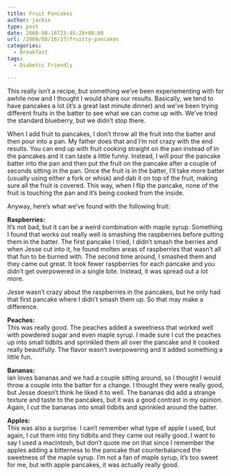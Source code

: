 ```yaml
---
title: Fruit Pancakes
author: jackie
type: post
date: 2008-08-16T23:45:28+00:00
url: /2008/08/16/37/fruitty-pancakes
categories:
  - Breakfast
tags:
  - Diabetic Friendly

---
```

This really isn&#8217;t a recipe, but something we&#8217;ve been experiementing with for awhile now and I thought I would share our results. Basically, we tend to have pancakes a lot (it&#8217;s a great last minute dinner) and we&#8217;ve been trying different fruits in the batter to see what we can come up with. We&#8217;ve tried the standard blueberry, but we didn&#8217;t stop there.

When I add fruit to pancakes, I don&#8217;t throw all the fruit into the batter and then pour into a pan. My father does that and I&#8217;m not crazy with the end results. You can end up with fruit cooking straight on the pan instead of in the pancakes and it can taste a little funny. Instead, I will pour the pancake batter into the pan and then put the fruit on the pancake after a couple of seconds sitting in the pan. Once the fruit is in the batter, I&#8217;ll take more batter (usually using either a fork or whisk) and dab it on top of the fruit, making sure all the fruit is covered. This way, when I flip the pancake, none of the fruit is touching the pan and it&#8217;s being cooked from the inside.

Anyway, here&#8217;s what we&#8217;ve found with the following fruit:

**Raspberries:**  
It&#8217;s not bad, but it can be a weird combination with maple syrup. Something I found that works out really well is smashing the raspberries before putting them in the batter. The first pancake I tried, I didn&#8217;t smash the berries and when Jesse cut into it, he found molten areas of raspberries that wasn&#8217;t all that fun to be burned with. The second time around, I smashed them and they came out great. It took fewer raspberries for each pancake and you didn&#8217;t get overpowered in a single bite. Instead, it was spread out a lot more.

Jesse wasn&#8217;t crazy about the raspberries in the pancakes, but he only had that first pancake where I didn&#8217;t smash them up. So that may make a difference.

**Peaches:**  
This was really good. The peaches added a sweetness that worked well with powdered sugar and even maple syrup. I made sure I cut the peaches up into small tidbits and sprinkled them all over the pancake and it cooked really beautifully. The flavor wasn&#8217;t overpowering and it added something a little fun.

**Bananas:**  
Ian loves bananas and we had a couple sitting around, so I thought I would throw a couple into the batter for a change. I thought they were really good, but Jesse doesn&#8217;t think he liked it to well. The bananas did add a strange texture and taste to the pancakes, but it was a good contrast in my opinion. Again, I cut the bananas into small tidbits and sprinkled around the batter.

**Apples:**  
This was also a surprise. I can&#8217;t remember what type of apple I used, but again, I cut them into tiny tidbits and they came out really good. I want to say I used a macintosh, but don&#8217;t quote me on that since I remember the apples adding a bitterness to the pancake that counterbalanced the sweetness of the maple syrup. I&#8217;m not a fan of maple syrup, it&#8217;s too sweet for me, but with apple pancakes, it was actually really good.